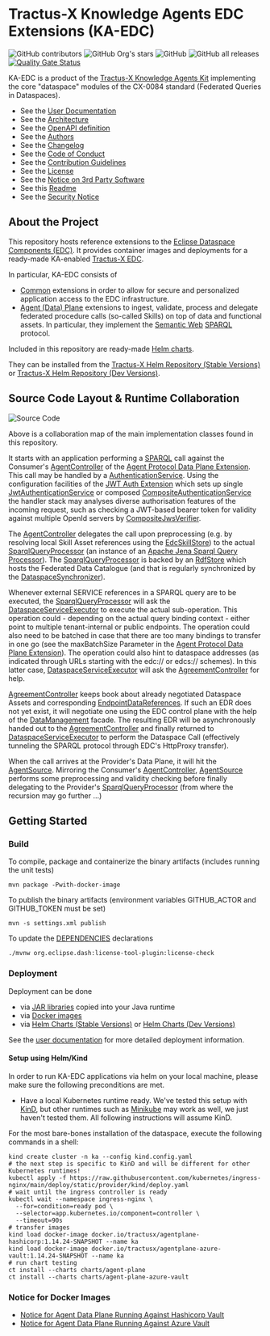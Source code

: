 <!--
 * Copyright (c) 2022,2024 Contributors to the Eclipse Foundation
 *
 * See the NOTICE file(s) distributed with this work for additional
 * information regarding copyright ownership.
 *
 * This program and the accompanying materials are made available under the
 * terms of the Apache License, Version 2.0 which is available at
 * https://www.apache.org/licenses/LICENSE-2.0.
 *
 * Unless required by applicable law or agreed to in writing, software
 * distributed under the License is distributed on an "AS IS" BASIS, WITHOUT
 * WARRANTIES OR CONDITIONS OF ANY KIND, either express or implied. See the
 * License for the specific language governing permissions and limitations
 * under the License.
 *
 * SPDX-License-Identifier: Apache-2.0
-->

# Tractus-X Knowledge Agents EDC Extensions (KA-EDC)

![GitHub contributors](https://img.shields.io/github/contributors/eclipse-tractusx/knowledge-agents-edc)
![GitHub Org's stars](https://img.shields.io/github/stars/eclipse-tractusx)
![GitHub](https://img.shields.io/github/license/eclipse-tractusx/knowledge-agents-edc)
![GitHub all releases](https://img.shields.io/github/downloads/eclipse-tractusx/knowledge-agents-edc/total)
[![Quality Gate Status](https://sonarcloud.io/api/project_badges/measure?project=eclipse-tractusx_knowledge-agents-edc&metric=alert_status)](https://sonarcloud.io/summary/new_code?id=eclipse-tractusx_knowledge-agents-edc)

KA-EDC is a product of the [Tractus-X Knowledge Agents Kit](https://eclipse-tractusx.github.io/docs-kits/kits/knowledge-agents/adoption-view/intro) implementing the core "dataspace" modules of the CX-0084 standard (Federated Queries in Dataspaces).

* See the [User Documentation](docs/README.md)
* See the [Architecture](docs/architecture/Arc42.md)
* See the [OpenAPI definition](https://github.com/eclipse-tractusx/knowledge-agents/blob/main/docs/api/openAPI.yaml) 
* See the [Authors](AUTHORS.md)
* See the [Changelog](CHANGELOG.md)
* See the [Code of Conduct](CODE_OF_CONDUCT.md)
* See the [Contribution Guidelines](CONTRIBUTING.md)
* See the [License](LICENSE)
* See the [Notice on 3rd Party Software](NOTICE.md)
* See this [Readme](README.md)
* See the [Security Notice](Security.md)

## About the Project 

This repository hosts reference extensions to the [Eclipse Dataspace Components (EDC)](https://github.com/eclipse-edc/Connector).
It provides container images and deployments for a ready-made KA-enabled [Tractus-X EDC](https://github.com/eclipse-tractusx/tractusx-edc).

In particular, KA-EDC consists of

- [Common](common) extensions in order to allow for secure and personalized application access to the EDC infrastructure.
- [Agent (Data) Plane](agent-plane) extensions to ingest, validate, process and delegate federated procedure calls (so-called Skills) on top of data and functional assets. In particular, they implement the [Semantic Web](https://www.w3.org/standards/semanticweb/) [SPARQL](https://www.w3.org/TR/sparql11-query/) protocol. 

Included in this repository are ready-made [Helm charts](charts). 

They can be installed from the [Tractus-X Helm Repository (Stable Versions)](https://eclipse-tractusx.github.io/charts/stable) or [Tractus-X Helm Repository (Dev Versions)](https://eclipse-tractusx.github.io/charts/dev).

## Source Code Layout & Runtime Collaboration

![Source Code](docs/KA-EDC.drawio.svg)

Above is a collaboration map of the main implementation classes found in this repository.

It starts with an application performing a [SPARQL](https://www.w3.org/TR/sparql11-query/) call against the Consumer's [AgentController](agent-plane/agent-plane-protocol/src/main/java/org/eclipse/tractusx/agents/edc/http/AgentController.java) of the [Agent Protocol Data Plane Extension](agent-plane/agent-plane-protocol/README.md). This call may be handled by a [AuthenticationService](https://github.com/eclipse-edc/Connector/blob/main/spi/common/auth-spi/src/main/java/org/eclipse/edc/api/auth/spi/AuthenticationService.java). Using the configuration facilities of the [JWT Auth Extension](common/auth-jwt/README.md) which sets up single [JwtAuthenticationService](common/auth-jwt/src/main/java/org/eclipse/tractusx/edc/auth/JwtAuthenticationService.java) or composed [CompositeAuthenticationService](common/auth-jwt/src/main/java/org/eclipse/tractusx/edc/auth/CompositeAuthenticationService.java) the handler stack may analyses diverse authorisation features of the incoming request, such as checking a JWT-based bearer token for validity against multiple OpenId servers by [CompositeJwsVerifier](common/auth-jwt/src/main/java/org/eclipse/tractusx/edc/auth/CompositeJwsVerifier.java).

The [AgentController](agent-plane/agent-plane-protocol/src/main/java/org/eclipse/tractusx/agents/edc/http/AgentController.java) delegates the call upon preprocessing (e.g. by resolving local Skill Asset references using the [EdcSkillStore](agent-plane/agent-plane-protocol/src/main/java/org/eclipse/tractusx/agents/edc/service/EdcSkillStore.java)) to the actual [SparqlQueryProcessor](agent-plane/agent-plane-protocol/src/main/java/org/eclipse/tractusx/agents/edc/sparql/SparqlQueryProcessor.java) (an instance of an [Apache Jena Sparql Query Processor](https://github.com/apache/jena/blob/main/jena-fuseki2/jena-fuseki-core/src/main/java/org/apache/jena/fuseki/servlets/SPARQLQueryProcessor.java)). The [SparqlQueryProcessor](agent-plane/agent-plane-protocol/src/main/java/org/eclipse/tractusx/agents/edc/sparql/SparqlQueryProcessor.java) is backed by an [RdfStore](gent-plane/agent-plane-protocol/src/main/java/org/eclipse/tractusx/agents/edc/rdf/RdfStore.java) which hosts the Federated Data Catalogue (and that is regularly synchronized by the [DataspaceSynchronizer](gent-plane/agent-plane-protocol/src/main/java/org/eclipse/tractusx/agents/edc/service/DataspaceSynchronizer.java)).

Whenever external SERVICE references in a SPARQL query are to be executed, the [SparqlQueryProcessor](agent-plane/agent-plane-protocol/src/main/java/org/eclipse/tractusx/agents/edc/sparql/SparqlQueryProcessor.java) will ask the [DataspaceServiceExecutor](agent-plane/agent-plane-protocol/src/main/java/org/eclipse/tractusx/agents/edc/sparql/DataspaceServiceExecutor.java) to execute the actual sub-operation. This operation could - depending on the actual query binding context - either point to multiple tenant-internal or public endpoints. The operation could also need to be batched in case that there are too many bindings to transfer in one go (see the maxBatchSize Parameter in the [Agent Protocol Data Plane Extension](agent-plane/agent-plane-protocol/README.md)). The operation could also hint to dataspace addresses (as indicated through URLs starting with the edc:// or edcs:// schemes). In this latter case, [DataspaceServiceExecutor](agent-plane/agent-plane-protocol/src/main/java/org/eclipse/tractusx/agents/edc/sparql/DataspaceServiceExecutor.java) will ask the [AgreementController](agent-plane/agent-plane-protocol/src/main/java/org/eclipse/tractusx/agents/edc/AgreementController.java) for help.

[AgreementController](agent-plane/agent-plane-protocol/src/main/java/org/eclipse/tractusx/agents/edc/AgreementController.java) keeps book about already negotiated Dataspace Assets and corresponding [EndpointDataReferences](https://github.com/eclipse-edc/Connector/blob/main/spi/common/core-spi/src/main/java/org/eclipse/edc/spi/types/domain/edr/EndpointDataReference.java). If such an EDR does not yet exist, it will negotiate one using the EDC control plane with the help of the [DataManagement](agent-plane/agent-plane-protocol/src/main/java/org/eclipse/tractusx/agents/edc/service/DataManagement.java) facade. The resulting EDR will be asynchronously handed out to the [AgreementController](agent-plane/agent-plane-protocol/src/main/java/org/eclipse/tractusx/agents/edc/AgreementController.java) and finally returned to [DataspaceServiceExecutor](agent-plane/agent-plane-protocol/src/main/java/org/eclipse/tractusx/agents/edc/sparql/DataspaceServiceExecutor.java) to perform the Dataspace Call (effectively tunneling the SPARQL protocol through EDC's HttpProxy transfer).

When the call arrives at the Provider's Data Plane, it will hit the [AgentSource](agent-plane/agent-plane-protocol/src/main/java/org/eclipse/tractusx/agents/edc/http/transfer/AgentSource.java). Mirroring the Consumer's [AgentController](agent-plane/agent-plane-protocol/src/main/java/org/eclipse/tractusx/agents/edc/http/AgentController.java), [AgentSource](agent-plane/agent-plane-protocol/src/main/java/org/eclipse/tractusx/agents/edc/http/transfer/AgentSource.java) performs some preprocessing and validity checking before finally delegating to the Provider's [SparqlQueryProcessor](agent-plane/agent-plane-protocol/src/main/java/org/eclipse/tractusx/agents/edc/sparql/SparqlQueryProcessor.java) (from where the recursion may go further ...)

## Getting Started

### Build

To compile, package and containerize the binary artifacts (includes running the unit tests)

```shell
mvn package -Pwith-docker-image
```

To publish the binary artifacts (environment variables GITHUB_ACTOR and GITHUB_TOKEN must be set)

```shell
mvn -s settings.xml publish
```

To update the [DEPENDENCIES](./DEPENDENCIES) declarations

```shell
./mvnw org.eclipse.dash:license-tool-plugin:license-check 
```

### Deployment

Deployment can be done
* via [JAR libraries](https://github.com/orgs/eclipse-tractusx/packages?repo_name=knowledge-agents-edc&ecosystem=maven) copied into your Java runtime
* via [Docker images](https://hub.docker.com/r/tractusx) 
* via [Helm Charts (Stable Versions)](https://eclipse-tractusx.github.io/charts/stable) or [Helm Charts (Dev Versions)](https://eclipse-tractusx.github.io/charts/stable)

See the [user documentation](docs/README.md) for more detailed deployment information.

#### Setup using Helm/Kind

In order to run KA-EDC applications via helm on your local machine, please make sure the following
preconditions are met.

- Have a local Kubernetes runtime ready. We've tested this setup with [KinD](https://kind.sigs.k8s.io/), but other
  runtimes such
  as [Minikube](https://minikube.sigs.k8s.io/docs/start/) may work as well, we just haven't tested them. All following
  instructions will assume KinD.

For the most bare-bones installation of the dataspace, execute the following commands in a shell:

```shell
kind create cluster -n ka --config kind.config.yaml
# the next step is specific to KinD and will be different for other Kubernetes runtimes!
kubectl apply -f https://raw.githubusercontent.com/kubernetes/ingress-nginx/main/deploy/static/provider/kind/deploy.yaml
# wait until the ingress controller is ready
kubectl wait --namespace ingress-nginx \
  --for=condition=ready pod \
  --selector=app.kubernetes.io/component=controller \
  --timeout=90s
# transfer images
kind load docker-image docker.io/tractusx/agentplane-hashicorp:1.14.24-SNAPSHOT --name ka
kind load docker-image docker.io/tractusx/agentplane-azure-vault:1.14.24-SNAPSHOT --name ka
# run chart testing
ct install --charts charts/agent-plane
ct install --charts charts/agent-plane-azure-vault   
```

### Notice for Docker Images

* [Notice for Agent Data Plane Running Against Hashicorp Vault](agent-plane/agentplane-hashicorp/README.md#notice-for-docker-images)
* [Notice for Agent Data Plane Running Against Azure Vault](agent-plane/agentplane-azure-vault/README.md#notice-for-docker-images)
